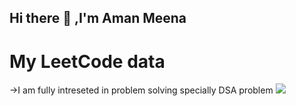 ## Hi there 👋 ,I'm Aman Meena

<!--
**IITIANAMAN/IITIANAMAN** is a ✨ _special_ ✨ repository because its `README.md` (this file) appears on your GitHub profile.

Here are some ideas to get you started:

- 🔭 I’m currently working on ...
- 🌱 I’m currently learning ...
- 👯 I’m looking to collaborate on ...
- 🤔 I’m looking for help with ...
- 💬 Ask me about ...
- 📫 How to reach me: ...
- 😄 Pronouns: ...
- ⚡ Fun fact: ...
-->
# My LeetCode data 
->I am fully intreseted in problem solving specially DSA problem 
![](https://leetcard.jacoblin.cool/AmanMeena_IITBHU?ext=heatmap)
